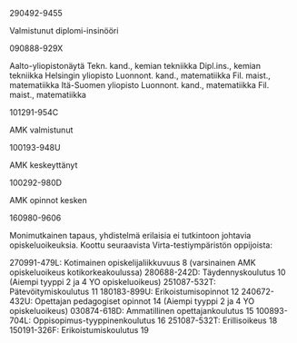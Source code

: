 290492-9455

Valmistunut diplomi-insinööri

090888-929X

Aalto-yliopistonäytä
    Tekn. kand., kemian tekniikka
    Dipl.ins., kemian tekniikka
Helsingin yliopisto
    Luonnont. kand., matematiikka
    Fil. maist., matematiikka
Itä-Suomen yliopisto
    Luonnont. kand., matematiikka
    Fil. maist., matematiikka

101291-954C

AMK valmistunut

100193-948U

AMK keskeyttänyt

100292-980D

AMK opinnot kesken

160980-9606

Monimutkainen tapaus, yhdistelmä erilaisia ei tutkintoon johtavia opiskeluoikeuksia. Koottu seuraavista Virta-testiympäristön oppijoista:

270991-479L: Kotimainen opiskelijaliikkuvuus <Tyyppi>8</Tyyppi> (varsinainen AMK opiskeluoikeus kotikorkeakoulussa)
280688-242D: Täydennyskoulutus         <Tyyppi>10</Tyyppi>     (Aiempi tyyppi 2 ja 4 YO opiskeluoikeus)
251087-532T: Pätevöitymiskoulutus     <Tyyppi>11</Tyyppi>
180183-899U: Erikoistumisopinnot     <Tyyppi>12</Tyyppi>
240672-432U: Opettajan pedagogiset opinnot        <Tyyppi>14</Tyyppi>        (Aiempi tyyppi 2 ja 4 YO opiskeluoikeus)
030874-618D: Ammatillinen opettajankoulutus        <Tyyppi>15</Tyyppi>
100893-704L: Oppisopimus-tyyppinenkoulutus        <Tyyppi>16</Tyyppi>
251087-532T: Erillisoikeus         <Tyyppi>18</Tyyppi>
150191-326F: Erikoistumiskoulutus     <Tyyppi>19</Tyyppi>

